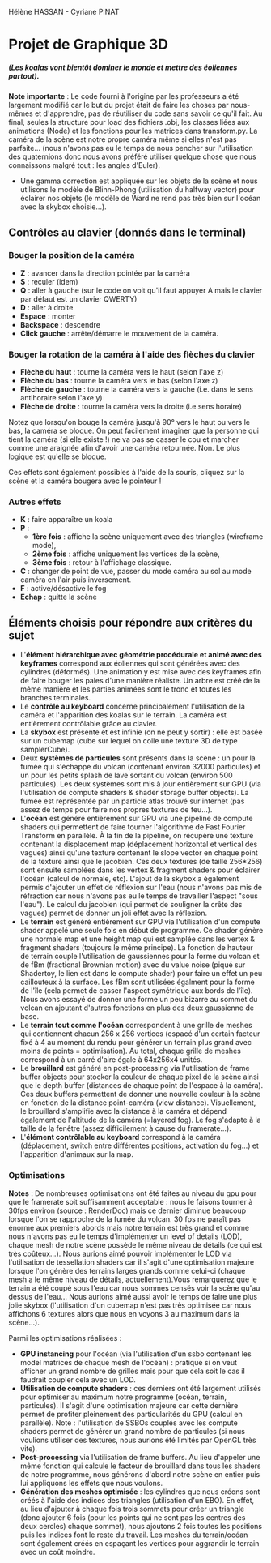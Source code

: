 Hélène HASSAN - Cyriane PINAT

# Projet de Graphique 3D

##### (Les koalas vont bientôt dominer le monde et mettre des éoliennes partout).

**Note importante** : Le code fourni à l'origine par les professeurs a été largement modifié car le but du projet était de faire les choses par nous-mêmes et d'apprendre, pas de réutiliser du code sans savoir ce qu'il fait. Au final, seules la structure pour load des fichiers .obj, les classes liées aux animations (Node) et les fonctions pour les matrices dans transform.py. La caméra de la scène est notre propre caméra même si elles n'est pas parfaite... (nous n'avons pas eu le temps de nous pencher sur l'utilisation des quaternions donc nous avons préféré utiliser quelque chose que nous connaissons malgré tout : les angles d'Euler).
- Une gamma correction est appliquée sur les objets de la scène et nous utilisons le modèle de Blinn-Phong (utilisation du halfway vector) pour éclairer nos objets (le modèle de Ward ne rend pas très bien sur l'océan avec la skybox choisie...).


## Contrôles au clavier (donnés dans le terminal)
### Bouger la position de la caméra
- **Z** : avancer dans la direction pointée par la caméra
- **S** : reculer (idem)
- **Q** : aller à gauche (sur le code on voit qu'il faut appuyer A mais le clavier par défaut est un clavier QWERTY)
- **D** : aller à droite
- **Espace** : monter
- **Backspace** : descendre
- **Click gauche** : arrête/démarre le mouvement de la caméra.

### Bouger la rotation de la caméra à l'aide des flèches du clavier
- **Flèche du haut** : tourne la caméra vers le haut (selon l'axe z)
- **Flèche du bas** : tourne la caméra vers le bas (selon l'axe z)
- **Flèche de gauche** : tourne la caméra vers la gauche (i.e. dans le sens antihoraire selon l'axe y)
- **Flèche de droite** : tourne la caméra vers la droite (i.e.sens horaire) 

Notez que lorsqu'on bouge la caméra jusqu'à 90° vers le haut ou vers le bas, la caméra se bloque. On peut facilement imaginer que la personne qui tient la caméra (si elle existe !) ne va pas se casser le cou et marcher comme une araignée afin d'avoir une caméra retournée. Non. Le plus logique est qu'elle se bloque.

Ces effets sont également possibles à l'aide de la souris, cliquez sur la scène et la caméra bougera avec le pointeur !


### Autres effets
- **K** : faire apparaître un koala
- **P** : 
  - **1ère fois** : affiche la scène uniquement avec des triangles (wireframe mode), 
  - **2ème fois** : affiche uniquement les vertices de la scène, 
  - **3ème fois** : retour à l'affichage classique.
- **C** : changer de point de vue, passer du mode caméra au sol au mode caméra en l'air puis inversement.
- **F** : active/désactive le fog
- **Echap** : quitte la scène



## Éléments choisis pour répondre aux critères du sujet

- L'**élément hiérarchique avec géométrie procédurale et animé avec des keyframes** correspond aux éoliennes qui sont générées avec des cylindres (déformés). Une animation y est mise avec des keyframes afin de faire bouger les pales d'une manière réaliste. Un arbre est créé de la même manière et les parties animées sont le tronc et toutes les branches terminales.
- Le **contrôle au keyboard** concerne principalement l'utilisation de la caméra et l'apparition des koalas sur le terrain. La caméra est entièrement contrôlable grâce au clavier. 
- La **skybox** est présente et est infinie (on ne peut y sortir) : elle est basée sur un cubemap (cube sur lequel on colle une texture 3D de type samplerCube).
- Deux **systèmes de particules** sont présents dans la scène : un pour la fumée qui s'échappe du volcan (contenant environ 32000 particules) et un pour les petits splash de lave sortant du volcan (environ 500 particules). Les deux systèmes sont mis à jour entièrement sur GPU (via l'utilisation de compute shaders & shader storage buffer objects). La fumée est représentée par un particle atlas trouvé sur internet (pas assez de temps pour faire nos propres textures de feu...).
- L'**océan** est généré entièrement sur GPU via une pipeline de compute shaders qui permettent de faire tourner l'algorithme de Fast Fourier Transform en parallèle. À la fin de la pipeline, on récupère une texture contenant la displacement map (déplacement horizontal et vertical des vagues) ainsi qu'une texture contenant le slope vector en chaque point de la texture ainsi que le jacobien. Ces deux textures (de taille 256*256) sont ensuite samplées dans les vertex & fragment shaders pour éclairer l'océan (calcul de normale, etc). L'ajout de la skybox a également permis d'ajouter un effet de réflexion sur l'eau (nous n'avons pas mis de réfraction car nous n'avons pas eu le temps de travailler l'aspect "sous l'eau"). Le calcul du jacobien (qui permet de souligner la crête des vagues) permet de donner un joli effet avec la réflexion.
- Le **terrain** est généré entièrement sur GPU via l'utilisation d'un compute shader appelé une seule fois en début de programme. Ce shader génère une normale map et une height map qui est samplée dans les vertex & fragment shaders (toujours le même principe). La fonction de hauteur de terrain couple l'utilisation de gaussiennes pour la forme du volcan et de fBm (fractional Brownian motion) avec du value noise (piqué sur Shadertoy, le lien est dans le compute shader) pour faire un effet un peu caillouteux à la surface. Les fBm sont utilisées égalment pour la forme de l'île (cela permet de casser l'aspect symétrique aux bords de l'île). Nous avons essayé de donner une forme un peu bizarre au sommet du volcan en ajoutant d'autres fonctions en plus des deux gaussienne de base.
- Le **terrain tout comme l'océan** correspondent à une grille de meshes qui contiennent chacun 256 x 256 vertices (espacé d'un certain facteur fixé à 4 au moment du rendu pour générer un terrain plus grand avec moins de points = optimisation). Au total, chaque grille de meshes correspond à un carré d'aire égale à 64x256x4 unités.
- Le **brouillard** est généré en post-processing via l'utilisation de frame buffer objects pour stocker la couleur de chaque pixel de la scène ainsi que le depth buffer (distances de chaque point de l'espace à la caméra). Ces deux buffers permettent de donner une nouvelle couleur à la scène en fonction de la distance point-caméra (view distance). Visuellement, le brouillard s'amplifie avec la distance à la caméra et dépend également de l'altitude de la caméra (=layered fog). Le fog s'adapte à la taille de la fenêtre (assez difficilement à cause du framerate...).
- L'**élément contrôlable au keyboard** correspond à la caméra (déplacement, switch entre différentes positions, activation du fog...) et l'apparition d'animaux sur la map.



### Optimisations 

**Notes** : De nombreuses optimisations ont été faites au niveau du gpu pour que le framerate soit suffisamment acceptable : nous le faisons tourner à 30fps environ (source : RenderDoc) mais ce dernier diminue beaucoup lorsque l'on se rapproche de la fumée du volcan. 30 fps ne paraît pas énorme aux premiers abords mais notre terrain est très grand et comme nous n'avons pas eu le temps d'implémenter un level of details (LOD), chaque mesh de notre scène possède le même niveau de détails (ce qui est très coûteux...). Nous aurions aimé pouvoir implémenter le LOD via  l'utilisation de tessellation shaders car il s'agit d'une optimisation majeure lorsque l'on génère des terrains larges grands comme celui-ci (chaque mesh a le même niveau de détails, actuellement).Vous remarquerez que le terrain a été coupé sous l'eau car nous sommes censés voir la scène qu'au dessus de l'eau...
Nous aurions aimé aussi avoir le temps de faire une plus jolie skybox (l'utilisation d'un cubemap n'est pas très optimisée car nous affichons 6 textures alors que nous en voyons 3 au maximum dans la scène...).

Parmi les optimisations réalisées :

- **GPU instancing** pour l'océan (via l'utilisation d'un ssbo contenant les model matrices de chaque mesh de l'océan) : pratique si on veut afficher un grand nombre de grilles mais pour que cela soit le cas il faudrait coupler cela avec un LOD.
- **Utilisation de compute shaders** : ces derniers ont été largement utilisés pour optimiser au maximum notre programme (océan, terrain, particules). Il s'agit d'une optimisation majeure car cette dernière permet de profiter pleinement des particularités du GPU (calcul en parallèle). Note : l'utilisation de SSBOs couplés avec les compute shaders permet de générer un grand nombre de particules (si nous voulions utiliser des textures, nous aurions été limités par OpenGL très vite).
- **Post-processing** via l'utilisation de frame buffers. Au lieu d'appeler une même fonction qui calcule le facteur de brouillard dans tous les shaders de notre programme, nous générons d'abord notre scène en entier puis lui appliquons les effets que nous voulons.
- **Génération des meshes optimisée** : les cylindres que nous créons sont créés à l'aide des indices des triangles (utilisation d'un EBO). En effet, au lieu d'ajouter à chaque fois trois sommets pour créer un triangle (donc ajouter 6 fois (pour les points qui ne sont pas les centres des deux cercles) chaque sommet), nous ajoutons 2 fois toutes les positions puis les indices font le reste du travail. Les meshes du terrain/océan sont également créés en espaçant les vertices pour aggrandir le terrain avec un coût moindre.

